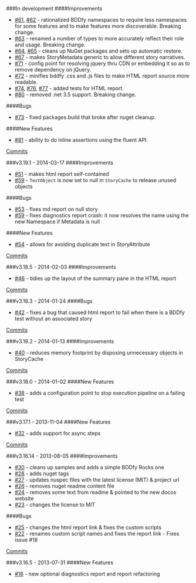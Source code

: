 ###In development
####Improvements
 - [#61](https://github.com/TestStack/TestStack.BDDfy/pull/61), [#62](https://github.com/TestStack/TestStack.BDDfy/pull/62) - rationalized BDDfy namespaces to require less namespaces for some features and to make features more discoverable. Breaking change.
 - [#63](https://github.com/TestStack/TestStack.BDDfy/pull/63) - renamed a number of types to more accurately reflect their role and usage. Breaking change.
 - [#64](https://github.com/TestStack/TestStack.BDDfy/pull/64), [#65](https://github.com/TestStack/TestStack.BDDfy/pull/65) - cleans up NuGet packages and sets up automatic restore.
 - [#67](https://github.com/TestStack/TestStack.BDDfy/pull/67) - makes StoryMetadata generic to allow different story narratives.
 - [#71](https://github.com/TestStack/TestStack.BDDfy/pull/71) - config point for resolving jquery thru CDN or embedding it so as to remove dependency on jQuery.
 - [#72](https://github.com/TestStack/TestStack.BDDfy/pull/72) - minifies bddfy .css and .js files to make HTML report source more readable.
 - [#74](https://github.com/TestStack/TestStack.BDDfy/pull/74), [#76](https://github.com/TestStack/TestStack.BDDfy/pull/76), [#77](https://github.com/TestStack/TestStack.BDDfy/pull/77) - added tests for HTML report.
 - [#80](https://github.com/TestStack/TestStack.BDDfy/pull/80) - removed .net 3.5 support. Breaking change.

####Bugs
 - [#73](https://github.com/TestStack/TestStack.BDDfy/pull/73) - fixed packages.build that broke after nuget cleanup.

####New Features
 - [#81](https://github.com/TestStack/TestStack.BDDfy/pull/81) - ability to do inline assertions using the fluent API.

[Commits](https://github.com/TestStack/TestStack.BDDfy/compare/v3.19.1...master)

###v3.19.1 - 2014-03-17
####Improvements
 - [#51](https://github.com/TestStack/TestStack.BDDfy/pull/51) - makes html report self-contained
 - [#59](https://github.com/TestStack/TestStack.BDDfy/pull/59) - `TestObject` is now set to null in `StoryCache` to release unused objects

####Bugs
 - [#53](https://github.com/TestStack/TestStack.BDDfy/pull/53) - fixes md report on null story
 - [#59](https://github.com/TestStack/TestStack.BDDfy/pull/59) - fixes diagnostics report crash: it now resolves the name using the new Namespace if Metadata is null 
 
####New Features
 - [#54](https://github.com/TestStack/TestStack.BDDfy/pull/54) - allows for avoiding duplicate text in StoryAttribute 

[Commits](https://github.com/TestStack/TestStack.BDDfy/compare/v3.18.5...v3.19.1)

###v3.18.5 - 2014-02-03
####Improvements
 - [#46](https://github.com/TestStack/TestStack.BDDfy/pull/46) - tidies up the layout of the summary pane in the HTML report

[Commits](https://github.com/TestStack/TestStack.BDDfy/compare/v3.18.3...v3.18.5)

###v3.18.3 - 2014-01-24
####Bugs
 - [#42](https://github.com/TestStack/TestStack.BDDfy/pull/42) - fixes a bug that caused html report to fail when there is a BDDfy test without an associated story

[Commits](https://github.com/TestStack/TestStack.BDDfy/compare/v3.18.2...v3.18.3)

###v3.18.2 - 2014-01-13
####Improvements
 - [#40](https://github.com/TestStack/TestStack.BDDfy/pull/40) - reduces memory footprint by disposing unnecessary objects in StoryCache

[Commits](https://github.com/TestStack/TestStack.BDDfy/compare/v3.18.0...v3.18.2)

###v3.18.0 - 2014-01-02
####New Features
 - [#38](https://github.com/TestStack/TestStack.BDDfy/pull/38) - adds a configuration point to stop execution pipeline on a failing test

[Commits](https://github.com/TestStack/TestStack.BDDfy/compare/v3.17.1...v3.18.0)

###v3.17.1 - 2013-11-04
####New Features
 - [#32](https://github.com/TestStack/TestStack.BDDfy/pull/32) - adds support for async steps

[Commits](https://github.com/TestStack/TestStack.BDDfy/compare/v3.16.14...v3.17.1)

###v3.16.14 - 2013-08-05
####Improvements
 - [#30](https://github.com/TestStack/TestStack.BDDfy/pull/30) - cleans up samples and adds a simple BDDfy Rocks one
 - [#28](https://github.com/TestStack/TestStack.BDDfy/pull/28) - adds nuget tags 
 - [#27](https://github.com/TestStack/TestStack.BDDfy/pull/27) - updates nuspec files with the latest license (MIT) & project url
 - [#26](https://github.com/TestStack/TestStack.BDDfy/pull/26) - removes nuget readme content file 
 - [#24](https://github.com/TestStack/TestStack.BDDfy/pull/24) - removes some text from readme & pointed to the new docos website
 - [#23](https://github.com/TestStack/TestStack.BDDfy/pull/23) - changes the license to MIT

####Bugs
 - [#25](https://github.com/TestStack/TestStack.BDDfy/pull/25) - changes the html report link & fixes the custom scripts
 - [#22](https://github.com/TestStack/TestStack.BDDfy/pull/22) - renames custom script names and fixes the report link - Fixes issue #18

[Commits](https://github.com/TestStack/TestStack.BDDfy/compare/v3.16.5...v3.16.14)

###v3.16.5 - 2013-07-31
####New Features
 - [#16](https://github.com/TestStack/TestStack.BDDfy/pull/16) - new optional diagnostics report and report refactoring
